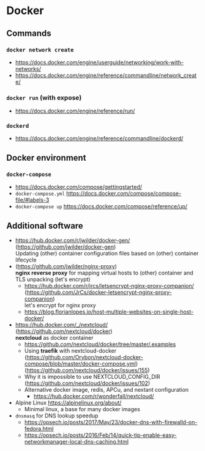 # Docker

## Commands

### `docker network create`

* https://docs.docker.com/engine/userguide/networking/work-with-networks/
* https://docs.docker.com/engine/reference/commandline/network_create/

### `docker run` (with expose)

* https://docs.docker.com/engine/reference/run/

### `dockerd`

* https://docs.docker.com/engine/reference/commandline/dockerd/

## Docker environment

### `docker-compose`

* https://docs.docker.com/compose/gettingstarted/
* `docker-compose.yml` https://docs.docker.com/compose/compose-file/#labels-3
* `docker-compose up` https://docs.docker.com/compose/reference/up/

## Additional software

* https://hub.docker.com/r/jwilder/docker-gen/ (https://github.com/jwilder/docker-gen) <br/>
  Updating (other) container configuration files based on (other) container 
  lifecycle
* (https://github.com/jwilder/nginx-proxy) <br/>
  **nginx reverse proxy** for mapping virtual hosts to (other) container and TLS 
  unpacking (let's encrypt)
  + https://hub.docker.com/r/jrcs/letsencrypt-nginx-proxy-companion/ 
    (https://github.com/JrCs/docker-letsencrypt-nginx-proxy-companion) <br />
    let's encrypt for nginx proxy
  + https://blog.florianlopes.io/host-multiple-websites-on-single-host-docker/
* https://hub.docker.com/_/nextcloud/ (https://github.com/nextcloud/docker) <br/>
  **nextcloud** as docker container
  + https://github.com/nextcloud/docker/tree/master/.examples
  + Using **traefik** with nextcloud-docker <br/>
    (https://github.com/Orybon/nextcloud-docker-compose/blob/master/docker-compose.yml) <br/>
    (https://github.com/nextcloud/docker/issues/155)
  + Why it is impossible to use NEXTCLOUD_CONFIG_DIR <br/>
    (https://github.com/nextcloud/docker/issues/102)
  + Alternative docker image, redis, APCu, and nextant configuration
    - https://hub.docker.com/r/wonderfall/nextcloud/
* Alpine Linux https://alpinelinux.org/about/
  + Minimal linux, a base for many docker images
* `dnsmasq` for DNS lookup speedup
  + https://opsech.io/posts/2017/May/23/docker-dns-with-firewalld-on-fedora.html
  + https://opsech.io/posts/2016/Feb/14/quick-tip-enable-easy-networkmanager-local-dns-caching.html
